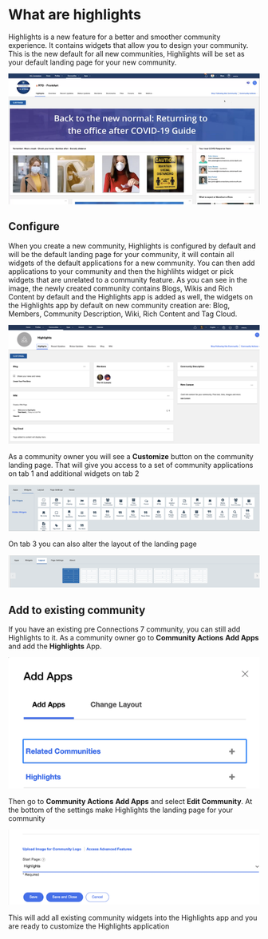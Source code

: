 # What are highlights

Highlights is a new feature for a better and smoother community experience. It contains widgets that allow you to design your community. This is the new default for all new communities, Highlights will be set as your default landing page for your new community.

![Highlight-Community](../../assets/images/admin/highlights/highlights-community.png)

## Configure

When you create a new community, Highlights is configured by default and will be the default landing page for your community, it will contain all widgets of the default applications for a new community. You can then add applications to your community and then the highlihts widget or pick widgets that are unrelated to a community feature.
As you can see in the image, the newly created community contains Blogs, Wikis and Rich Content by default and the Highlights app is added as well, the widgets on the Highlights app by default on new community creation are: Blog, Members, Community Description, Wiki, Rich Content and Tag Cloud.

![Highlight-New-Community](/assets/images/admin/highlights/highlights-new-community.png)

As a community owner you will see a **Customize** button on the community landing page.
That will give you access to a set of community applications on tab 1 and additional widgets on tab 2

![Highlight-Widgets](/assets/images/admin/highlights/highlights-widgets.png)

On tab 3 you can also alter the layout of the landing page

![Highlight-Layout](/assets/images/admin/highlights/highlights-layout.png)

## Add to existing community

If you have an existing pre Connections 7 community, you can still add Highlights to it. As a community owner go to **Community Actions** **Add Apps** and add the **Highlights** App.

![Highlight-Add-Apps](/assets/images/admin/highlights/highlights-add-apps.png)

Then go to **Community Actions** **Add Apps** and select **Edit Community**. At the bottom of the settings make Highlights the landing page for your community

![Highlight-Default](/assets/images/admin/highlights/highlights-default.png)

This will add all existing community widgets into the Highlights app and you are ready to customize the Highlights application
